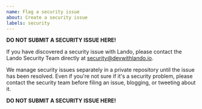 ```yaml
---
name: Flag a security issue
about: Create a security issue
labels: security
---
```


**DO NOT SUBMIT A SECURITY ISSUE HERE!**

If you have discovered a security issue with Lando, please contact the Lando Security Team directly at [security@devwithlando.io](mailto:security@devwithlando.io).

We manage security issues separately in a private repository until the issue has been resolved. Even if you're not sure if it's a security problem, please contact the security team before filing an issue, blogging, or tweeting about it.

**DO NOT SUBMIT A SECURITY ISSUE HERE!**
